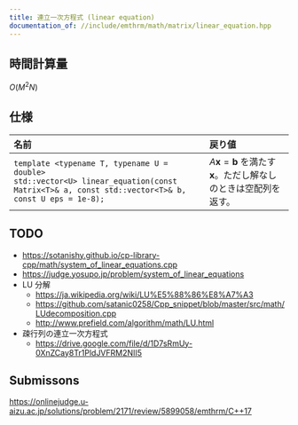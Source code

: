 ```yaml
---
title: 連立一次方程式 (linear equation)
documentation_of: //include/emthrm/math/matrix/linear_equation.hpp
---
```



## 時間計算量

$O(M^2 N)$


## 仕様

|名前|戻り値|
|:--|:--|
|`template <typename T, typename U = double>`<br>`std::vector<U> linear_equation(const Matrix<T>& a, const std::vector<T>& b, const U eps = 1e-8);`|$A \boldsymbol{x} = \boldsymbol{b}$ を満たす $\boldsymbol{x}$。ただし解なしのときは空配列を返す。|


## TODO

- https://sotanishy.github.io/cp-library-cpp/math/system_of_linear_equations.cpp
- https://judge.yosupo.jp/problem/system_of_linear_equations
- LU 分解
  - https://ja.wikipedia.org/wiki/LU%E5%88%86%E8%A7%A3
  - https://github.com/satanic0258/Cpp_snippet/blob/master/src/math/LUdecomposition.cpp
  - http://www.prefield.com/algorithm/math/LU.html
- 疎行列の連立一次方程式
  - https://drive.google.com/file/d/1D7sRmUy-0XnZCay8Tr1PldJVFRM2NII5


## Submissons

https://onlinejudge.u-aizu.ac.jp/solutions/problem/2171/review/5899058/emthrm/C++17
